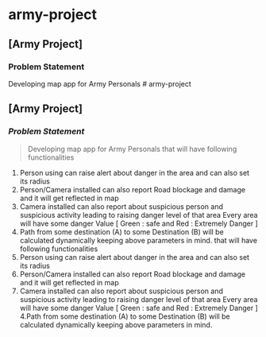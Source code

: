 # army-project
## [Army Project] 
### Problem Statement 
Developing map app for Army Personals # army-project
## [Army Project] 
### _Problem Statement_ 
>Developing map app for Army Personals that will have following functionalities 
1. Person using can raise alert about danger in the area and can also set its radius  
2. Person/Camera installed  can also report Road blockage and damage and it will get reflected in map 
3. Camera installed can also report about suspicious person and suspicious activity leading to raising danger level of that area Every area will have some danger Value [ Green : safe  and Red : Extremely Danger ] 
4. Path from some destination (A) to some Destination (B) will be calculated dynamically keeping above parameters in mind.
that will have following functionalities 
1. Person using can raise alert about danger in the area and can also set its radius  
2. Person/Camera installed  can also report Road blockage and damage and it will get reflected in map 
3. Camera installed can also report about suspicious person and suspicious activity leading to raising danger level of that area Every area will have some danger Value [ Green : safe  and Red : Extremely Danger ] 
4.Path from some destination (A) to some Destination (B) will be calculated dynamically keeping above parameters in mind.
